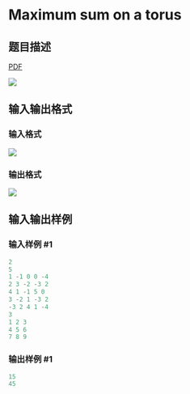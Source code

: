 # Maximum sum on a torus

## 题目描述

[problemUrl]: https://uva.onlinejudge.org/index.php?option=com_onlinejudge&Itemid=8&category=20&page=show_problem&problem=1768

[PDF](https://uva.onlinejudge.org/external/108/p10827.pdf)

![](https://cdn.luogu.com.cn/upload/vjudge_pic/UVA10827/09b857e3aa20b41d7cd3c253bdb671dfed30d7d2.png)

## 输入输出格式

### 输入格式

![](https://cdn.luogu.com.cn/upload/vjudge_pic/UVA10827/0dbbe88aa8882c235bcbdf9a6f53c3c409c65ec1.png)

### 输出格式

![](https://cdn.luogu.com.cn/upload/vjudge_pic/UVA10827/616940afa3bfc7158f9263a3cb73d4e07e3fb92e.png)

## 输入输出样例

### 输入样例 #1

```cpp
2
5
1 -1 0 0 -4
2 3 -2 -3 2
4 1 -1 5 0
3 -2 1 -3 2
-3 2 4 1 -4
3
1 2 3
4 5 6
7 8 9
```


### 输出样例 #1

```cpp
15
45
```


